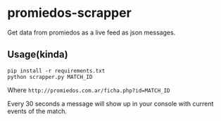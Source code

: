 # promiedos-scrapper

Get data from promiedos as a live feed as json messages.

## Usage(kinda)

```
pip install -r requirements.txt
python scrapper.py MATCH_ID
```

Where `http://promiedos.com.ar/ficha.php?id=MATCH_ID`

Every 30 seconds a message will show up in your console with current events of the match.